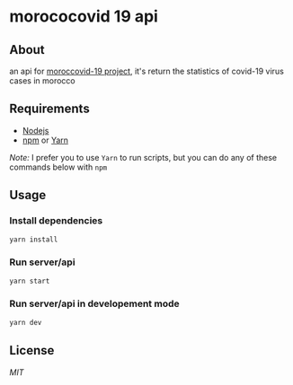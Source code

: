 # morococovid 19 api

## About
an api for [moroccovid-19 project](https://github.com/moroccanprogrammers/moroccovid-19), it's return the statistics of covid-19 virus cases in morocco

## Requirements
+ [Nodejs](https://nodejs.org/en/)
+ [npm](https://www.npmjs.com/) or [Yarn](https://yarnpkg.com/)

*Note:* I prefer you to use `Yarn` to run scripts, but you can do any of these commands below with `npm`

## Usage
### Install dependencies
```sh
yarn install
```
### Run server/api
```sh
yarn start
```
### Run server/api in developement mode
```sh
yarn dev
```

## License
*MIT*